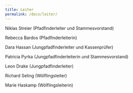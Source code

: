 ```yaml
---
title: Leiter
permalink: /docs/leiter/
---
```




Niklas Streier (Pfadfinderleiter und Stammesvorstand)

Rebecca Bardos (Pfadfinderleiterin)

Dara Hassan (Jungpfadfinderleiter und Kassenprüfer)

Patricia Pyrka (Jungpfadfinderleiterin und Stammesvorstand)

Leon Drake (Jungpfadfinderleiter)

Richard Seling (Wölflingsleiter)

Marie Haskamp (Wölflingsleiterin)
